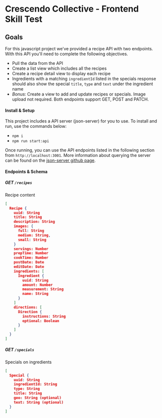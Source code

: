 # Crescendo Collective - Frontend Skill Test

## Goals

For this javascript project we've provided a recipe API with two endpoints. With this API you'll need to complete the following objectives.

- Pull the data from the API
- Create a list view which includes all the recipes
- Create a recipe detail view to display each recipe
- Ingredients with a matching `ingredientId` listed in the specials response should also show the special `title`, `type` and `text` under the ingredient name
- _Bonus:_ Create a view to add and update recipes or specials. Image upload not required. Both endpoints support GET, POST and PATCH.

#### Install & Setup

This project includes a API server (json-server) for you to use. To install and run, use the commands below:

- `npm i`
- `npm run start:api`

Once running, you can use the API endpoints listed in the following section from `http://localhost:3001`. More information about querying the server can be found on the [json-server github page](https://github.com/typicode/json-server).

#### Endpoints & Schema

##### GET `/recipes`

Recipe content

```JSON
[
  Recipe {
    uuid: String
    title: String
    description: String
    images: {
      full: String
      medium: String,
      small: String
    }
    servings: Number
    prepTime: Number
    cookTime: Number
    postDate: Date
    editDate: Date
    ingredients: [
      Ingredient {
        uuid: String
        amount: Number
        measurement: String
        name: String
      }
    ]
    directions: [
      Direction {
        instructions: String
        optional: Boolean
      }
    ]
  }
]
```

##### GET `/specials`

Specials on ingredients

```json
[
  Special {
    uuid: String
    ingredientId: String
    type: String
    title: String
    geo: String (optional)
    text: String (optional)
  }
]
```
